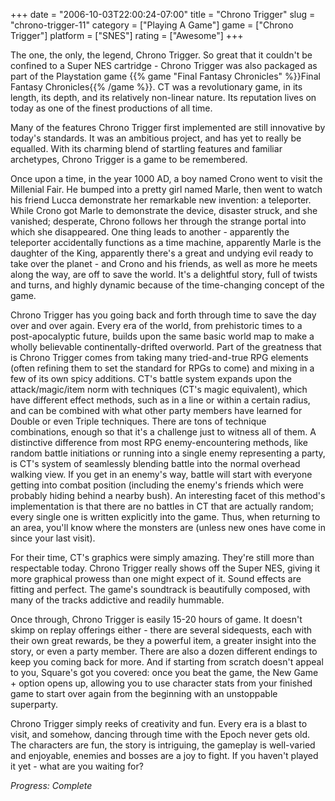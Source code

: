 +++
date = "2006-10-03T22:00:24-07:00"
title = "Chrono Trigger"
slug = "chrono-trigger-11"
category = ["Playing A Game"]
game = ["Chrono Trigger"]
platform = ["SNES"]
rating = ["Awesome"]
+++

The one, the only, the legend, Chrono Trigger. So great that it couldn't be confined to a Super NES cartridge - Chrono Trigger was also packaged as part of the Playstation game {{% game "Final Fantasy Chronicles" %}}Final Fantasy Chronicles{{% /game %}}. CT was a revolutionary game, in its length, its depth, and its relatively non-linear nature. Its reputation lives on today as one of the finest productions of all time.

Many of the features Chrono Trigger first implemented are still innovative by today's standards. It was an ambitious project, and has yet to really be equalled. With its charming blend of startling features and familiar archetypes, Chrono Trigger is a game to be remembered.

Once upon a time, in the year 1000 AD, a boy named Crono went to visit the Millenial Fair. He bumped into a pretty girl named Marle, then went to watch his friend Lucca demonstrate her remarkable new invention: a teleporter. While Crono got Marle to demonstrate the device, disaster struck, and she vanished; desperate, Chrono follows her through the strange portal into which she disappeared. One thing leads to another - apparently the teleporter accidentally functions as a time machine, apparently Marle is the daughter of the King, apparently there's a great and undying evil ready to take over the planet - and Crono and his friends, as well as more he meets along the way, are off to save the world. It's a delightful story, full of twists and turns, and highly dynamic because of the time-changing concept of the game.

Chrono Trigger has you going back and forth through time to save the day over and over again. Every era of the world, from prehistoric times to a post-apocalyptic future, builds upon the same basic world map to make a wholly believable continentally-drifted overworld. Part of the greatness that is Chrono Trigger comes from taking many tried-and-true RPG elements (often refining them to set the standard for RPGs to come) and mixing in a few of its own spicy additions. CT's battle system expands upon the attack/magic/item norm with techniques (CT's magic equivalent), which have different effect methods, such as in a line or within a certain radius, and can be combined with what other party members have learned for Double or even Triple techniques. There are tons of technique combinations, enough so that it's a challenge just to witness all of them. A distinctive difference from most RPG enemy-encountering methods, like random battle initiations or running into a single enemy representing a party, is CT's system of seamlessly blending battle into the normal overhead walking view. If you get in an enemy's way, battle will start with everyone getting into combat position (including the enemy's friends which were probably hiding behind a nearby bush). An interesting facet of this method's implementation is that there are no battles in CT that are actually random; every single one is written explicitly into the game. Thus, when returning to an area, you'll know where the monsters are (unless new ones have come in since your last visit).

For their time, CT's graphics were simply amazing. They're still more than respectable today. Chrono Trigger really shows off the Super NES, giving it more graphical prowess than one might expect of it. Sound effects are fitting and perfect. The game's soundtrack is beautifully composed, with many of the tracks addictive and readily hummable.

Once through, Chrono Trigger is easily 15-20 hours of game. It doesn't skimp on replay offerings either - there are several sidequests, each with their own great rewards, be they a powerful item, a greater insight into the story, or even a party member. There are also a dozen different endings to keep you coming back for more. And if starting from scratch doesn't appeal to you, Square's got you covered: once you beat the game, the New Game + option opens up, allowing you to use character stats from your finished game to start over again from the beginning with an unstoppable superparty.

Chrono Trigger simply reeks of creativity and fun. Every era is a blast to visit, and somehow, dancing through time with the Epoch never gets old. The characters are fun, the story is intriguing, the gameplay is well-varied and enjoyable, enemies and bosses are a joy to fight. If you haven't played it yet - what are you waiting for?

<i>Progress: Complete</i>